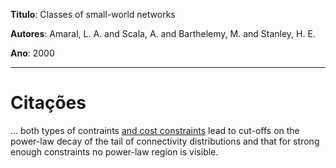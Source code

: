 **Titulo**: Classes of small-world networks

**Autores**: Amaral, L. A. and Scala, A. and Barthelemy, M. and Stanley, H. E.

**Ano**: 2000


---


# Citações #

... both types of contraints [and cost constraints](aging.md) lead to cut-offs on the power-law decay of the tail of connectivity distributions and that for strong enough constraints no power-law region is visible.
